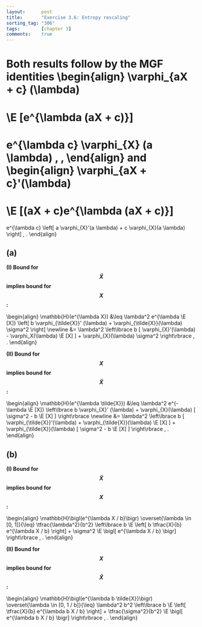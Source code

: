 ```yaml
---
layout:      post
title:       "Exercise 3.6: Entropy rescaling"
sorting_tag: "306"
tags:        [chapter 3]
comments:    true
---
```


Both results follow by the MGF identities
\begin{align}
  \varphi\_{aX + c} (\lambda)
  =
  \E [e^{\lambda (aX + c)}]
  =
  e^{\lambda c}
  \varphi\_{X} (a \lambda)
  \, ,
\end{align}
and
\begin{align}
  \varphi\_{aX + c}'(\lambda)
  =
  \E [(aX + c)e^{\lambda (aX + c)}]
  =
  e^{\lambda c}
  \left[
    a \varphi\_{X}'(a \lambda)
    +
    c \varphi\_{X}(a \lambda)
  \right]
  \, .
\end{align}


## (a)

**(I) Bound for $$\tilde{X}$$ implies bound for $$X$$:**

\begin{align}
  \mathbb{H}(e^{\lambda X})
  &\leq
  \lambda^2  e^{\lambda \E [X]} \left[
    b \varphi\_{\tilde{X}}' (\lambda)
    +
    \varphi\_{\tilde{X}}(\lambda) \sigma^2
  \right]
  \newline
  &=
  \lambda^2 \left\lbrace
    b [
      \varphi\_{X}'(\lambda) - \varphi\_X(\lambda) \E [X]
    ]
    +
    \varphi\_{X}(\lambda) \sigma^2
  \right\rbrace
  \, .
\end{align}


**(II) Bound for $$X$$ implies bound for $$\tilde{X}$$:**

\begin{align}
  \mathbb{H}(e^{\lambda \tilde{X}})
  &\leq
  \lambda^2  e^{-\lambda \E [X]} \left\lbrace
    b \varphi\_{X}' (\lambda)
    +
    \varphi\_{X}(\lambda) [
      \sigma^2
      -
      b \E [X]
    ]
  \right\rbrace
  \newline
  &=
  \lambda^2 \left\lbrace
    b [
      \varphi\_{\tilde{X}}'(\lambda)
      +
      \varphi\_{\tilde{X}}(\lambda) \E [X]
    ]
    +
    \varphi\_{\tilde{X}}(\lambda) [
      \sigma^2
      -
      b \E [X]
    ]
  \right\rbrace
  \, .
\end{align}


## (b)

**(I) Bound for $$\tilde{X}$$ implies bound for $$X$$:**

\begin{align}
  \mathbb{H}\bigl(e^{\lambda X / b}\bigr)
  \overset{\lambda \in [0, 1]}{\leq}
  \tfrac{\lambda^2}{b^2}
  \left\lbrace
    b \E \left[ b \tfrac{X}{b} e^{\lambda X / b} \right]
    +
    \sigma^2
    \E \bigl[ e^{\lambda X / b} \bigr]
  \right\rbrace
  \, .
\end{align}


**(II) Bound for $$X$$ implies bound for $$\tilde{X}$$:**

\begin{align}
  \mathbb{H}\bigl(e^{\lambda b \tilde{X}}\bigr)
  \overset{\lambda \in [0, 1 / b]}{\leq}
  \lambda^2 b^2
  \left\lbrace
    b \E \left[ \tfrac{X}{b} e^{\lambda b X / b} \right]
    +
    \tfrac{\sigma^2}{b^2}
    \E \bigl[ e^{\lambda b X / b} \bigr]
  \right\rbrace
  \, .
\end{align}
